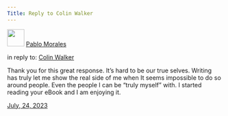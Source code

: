 ```yaml
---
Title: Reply to Colin Walker
---
```

<div class="u-author h-card">
    <img src="https://static.lifeofpablo.com/pabs-cropped.jpg" class="u-photo" width="40">
      <a href="https://lifeofpablo.com/" class="u-url p-name">Pablo Morales</a>
    </div>
    <p>in reply to: <a class="u-in-reply-to" href="https://colinwalker.blog/blog/?date=2023-07-23">Colin Walker</a></p>
    <p class="e-content">Thank you for this great response. It’s hard to be our true selves. Writing has truly let me show the real side of me when It seems impossible to do so around people. Even the people I can be “truly myself” with. I started reading your eBook and I am enjoying it.  </p>
    <p>
      <a href="https://lifeofpablo.com/reply/reply-to-colin-walker class="u-url">
        <time class="dt-published" datetime="2023-07-24 22:346:00-0700">July, 24, 2023</time>
      </a>
    </p>
</div>
